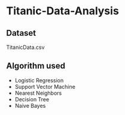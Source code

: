 # Titanic-Data-Analysis

## Dataset
TitanicData.csv

## Algorithm used 
- Logistic Regression
- Support Vector Machine
- Nearest Neighbors
- Decision Tree
- Naive Bayes
